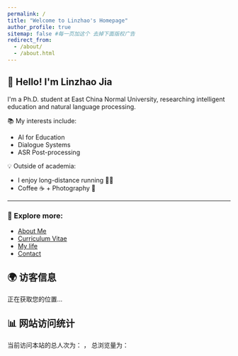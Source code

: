 ```yaml
---
permalink: /
title: "Welcome to Linzhao's Homepage"
author_profile: true
sitemap: false #每一页加这个 去掉下面版权广告
redirect_from: 
  - /about/
  - /about.html
---
```


## 👋 Hello! I'm Linzhao Jia

I'm a Ph.D. student at East China Normal University, researching intelligent education and natural language processing.

📚 My interests include:
- AI for Education
- Dialogue Systems
- ASR Post-processing

💡 Outside of academia:
- I enjoy long-distance running 🏃‍♂️
- Coffee ☕ + Photography 📸

---

### 📎 Explore more:

- [About Me](/about/)
- [Curriculum Vitae](/cv/)
- [My life](/portfolio/)
- [Contact](/contact/)


## 🌍 访客信息
<p id="welcome-msg">正在获取您的位置...</p>

## 📊 网站访问统计
<p>
  当前访问本站的总人次为：
  <span id="busuanzi_value_site_uv"></span>，
  总浏览量为：
  <span id="busuanzi_value_site_pv"></span>
</p>

<!-- ## 👍 点个赞支持一下
<button id="like-btn">👍 点赞 (<span id="like-count">0</span>)</button> -->

<!-- JS 脚本区域 -->
<script src="https://cdn.jsdelivr.net/npm/busuanzi@2.3.0"></script>
<script>
  fetch('https://api.ipify.org?format=json')
    .then(res => res.json())
    .then(data => {
      const ip = data.ip;
      fetch(`https://ip-api.com/json/${ip}?lang=zh-CN`)
        .then(res => res.json())
        .then(loc => {
          const location = `${loc.country} · ${loc.regionName} · ${loc.city}`;
          document.getElementById('welcome-msg').innerText =
            `👋 欢迎来自 ${location} 的朋友！您的 IP 是 ${ip}`;
        });
    });

  <!-- let count = localStorage.getItem('like-count') || 0;
  document.getElementById('like-count').innerText = count;
  document.getElementById('like-btn').onclick = function () {
    count++;
    localStorage.setItem('like-count', count);
    document.getElementById('like-count').innerText = count;
  }; -->
</script>
